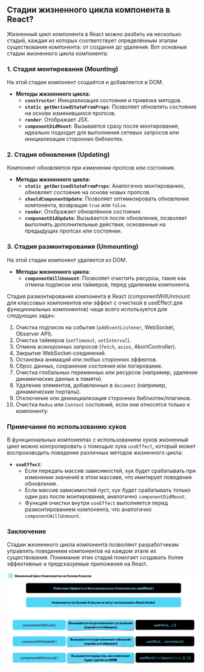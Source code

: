 ## Стадии жизненного цикла компонента в React?

Жизненный цикл компонента в React можно разбить на несколько стадий, каждая из которых соответствует определённым этапам существования компонента: от создания до удаления. Вот основные стадии жизненного цикла компонента:

### 1. Стадия монтирования (Mounting)
На этой стадии компонент создаётся и добавляется в DOM.

- **Методы жизненного цикла**:
  - **`constructor`**: Инициализация состояния и привязка методов.
  - **`static getDerivedStateFromProps`**: Позволяет обновлять состояние на основе изменившихся пропсов.
  - **`render`**: Отображает JSX.
  - **`componentDidMount`**: Вызывается сразу после монтирования, идеально подходит для выполнения сетевых запросов или инициализации сторонних библиотек.

### 2. Стадия обновления (Updating)
Компонент обновляется при изменении пропсов или состояния.

- **Методы жизненного цикла**:
  - **`static getDerivedStateFromProps`**: Аналогично монтированию, обновляет состояние на основе новых пропсов.
  - **`shouldComponentUpdate`**: Позволяет оптимизировать обновление компонента, возвращая `true` или `false`.
  - **`render`**: Отображает обновлённое состояние.
  - **`componentDidUpdate`**: Вызывается после обновления, позволяет выполнять дополнительные действия, основанные на предыдущих пропсах или состоянии.

### 3. Стадия размонтирования (Unmounting)
На этой стадии компонент удаляется из DOM.

- **Методы жизненного цикла**:
  - **`componentWillUnmount`**: Позволяет очистить ресурсы, такие как отмена подписок или таймеров, перед удалением компонента.

Стадия размонтирования компонента в React (componentWillUnmount для классовых компонентов или эффект с очисткой в useEffect для функциональных компонентов) чаще всего используется для следующих задач: 

1. Очистка подписок на события (`addEventListener`, WebSocket, Observer API).  
2. Очистка таймеров (`setTimeout`, `setInterval`).  
3. Отмена асинхронных запросов (`fetch`, `axios`, AbortController).  
4. Закрытие WebSocket-соединений.  
5. Остановка анимаций или любых сторонних эффектов.  
6. Сброс данных, сохранение состояния или логирование.  
7. Очистка глобальных переменных или ресурсов (например, удаление динамических данных в памяти).  
8. Удаление элементов, добавленных в `document` (например, динамические порталы).  
9. Отключение или деинициализация сторонних библиотек/плагинов.  
10. Очистка `Redux` или `Context` состояний, если они относятся только к компоненту.

### Примечания по использованию хуков

В функциональных компонентах с использованием хуков жизненный цикл можно контролировать с помощью хука `useEffect`, который может воспроизводить поведение различных методов жизненного цикла:

- **`useEffect`**:
  - Если передать массив зависимостей, хук будет срабатывать при изменении значений в этом массиве, что имитирует поведение обновления.
  - Если массив зависимостей пуст, хук будет срабатывать только один раз после монтирования, аналогично `componentDidMount`.
  - Функция очистки внутри `useEffect` выполняется перед размонтированием компонента, что аналогично `componentWillUnmount`.

### Заключение
Стадии жизненного цикла компонента позволяют разработчикам управлять поведением компонентов на каждом этапе их существования. Понимание этих стадий помогает создавать более эффективные и предсказуемые приложения на React.

![alt text](image_9.png)